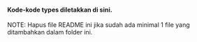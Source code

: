 #### Kode-kode types diletakkan di sini.

NOTE: Hapus file README ini jika sudah ada minimal 1 file yang ditambahkan dalam folder ini.